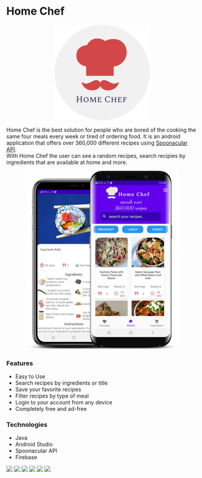 # Home Chef
<p align="center"><img src="screenshots/chef_logo.png" heigth="250" width="250"/></p>

Home Chef is the best solution for people who are bored of the cooking the same four meals every week or tired of ordering food. It is an android application that offers over 360,000 different recipes using <a href=https://spoonacular.com/food-api>Spoonacular API</a>. <br>
With Home Chef the user can see a random recipes, search recipies by ingredients that are available at home and more.

<p align="center"><img src="screenshots/Homechef.png" heigth="700" width="400" /></p>

### Features
* Easy to Use
* Search recipes by ingredients or title
* Save your favorite recipes
* Filter recipes by type of meal
* Login to your account from any device
* Completely free and ad-free

### Technologies
* Java
* Android Studio
* Spoonacular API
* Firebase

 <img width="80%" src="https://user-images.githubusercontent.com/101616106/215674262-72b372fe-d2d8-4f43-bb1d-5492543c1098.png"/>
 <img width="80%" src="https://user-images.githubusercontent.com/101616106/215674263-d615c497-3f9b-4935-9261-a286feebbea1.png"/>
 <img width="80%" src="https://user-images.githubusercontent.com/101616106/215674265-a730c991-52c1-42e4-97d2-b0ae43db2279.PNG"/>
 <img width="80%" src="https://user-images.githubusercontent.com/101616106/215674251-de73ba0c-1915-4a64-afca-d3c311f78e1b.PNG"/>
 <img width="80%" src="https://user-images.githubusercontent.com/101616106/215674257-81ac3198-eac0-4b78-8620-310d160980f7.PNG"/>
 <img width="80%" src="https://user-images.githubusercontent.com/101616106/215674260-4d4769d8-066f-4ab1-b094-6ec89f10784d.PNG"/>
